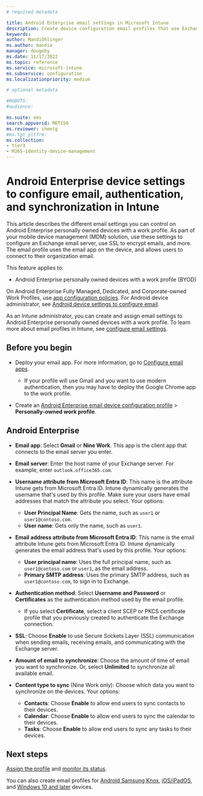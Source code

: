 ```yaml
---
# required metadata

title: Android Enterprise email settings in Microsoft Intune
description: Create device configuration email profiles that use Exchange servers, and retrieve attributes from Microsoft Entra ID. Enable SSL or SMIME, authenticate users with certificates or username/password, and synchronize email and schedules on Android Enterprise personally owned devices with a work profile using Microsoft Intune.
keywords:
author: MandiOhlinger
ms.author: mandia
manager: dougeby
ms.date: 11/17/2022
ms.topic: reference
ms.service: microsoft-intune
ms.subservice: configuration
ms.localizationpriority: medium

# optional metadata

#ROBOTS:
#audience:

ms.suite: ems
search.appverid: MET150
ms.reviewer: sheetg
#ms.tgt_pltfrm:
ms.collection:
- tier3
- M365-identity-device-management
---
```


# Android Enterprise device settings to configure email, authentication, and synchronization in Intune

This article describes the different email settings you can control on Android Enterprise personally owned devices with a work profile. As part of your mobile device management (MDM) solution, use these settings to configure an Exchange email server, use SSL to encrypt emails, and more. The email profile uses the email app on the device, and allows users to connect to their organization email.

This feature applies to:

- Android Enterprise personally owned devices with a work profile (BYOD)

On Android Enterprise Fully Managed, Dedicated, and Corporate-owned Work Profiles, use [app configuration policies](../apps/app-configuration-policies-use-android.md). For Android device administrator, see [Android device settings to configure email](email-settings-android.md).

As an Intune administrator, you can create and assign email settings to Android Enterprise personally owned devices with a work profile. To learn more about email profiles in Intune, see [configure email settings](email-settings-configure.md).

## Before you begin

- Deploy your email app. For more information, go to [Configure email apps](email-settings-configure.md).

  - If your profile will use Gmail and you want to use modern authentication, then you may have to deploy the Google Chrome app to the work profile.

- Create an [Android Enterprise email device configuration profile](email-settings-configure.md) > **Personally-owned work profile**.

## Android Enterprise

- **Email app**: Select **Gmail** or **Nine Work**. This app is the client app that connects to the email server you enter.
- **Email server**: Enter the host name of your Exchange server. For example, enter `outlook.office365.com`.
- **Username attribute from Microsoft Entra ID**: This name is the attribute Intune gets from Microsoft Entra ID. Intune dynamically generates the username that's used by this profile. Make sure your users have email addresses that match the attribute you select. Your options:

  - **User Principal Name**: Gets the name, such as `user1` or `user1@contoso.com`.
  - **User name**: Gets only the name, such as `user1`.

- **Email address attribute from Microsoft Entra ID**: This name is the email attribute Intune gets from Microsoft Entra ID. Intune dynamically generates the email address that's used by this profile. Your options:
  - **User principal name**:  Uses the full principal name, such as `user1@contoso.com` or `user1`, as the email address.
  - **Primary SMTP address**: Uses the primary SMTP address, such as `user1@contoso.com`, to sign in to Exchange.

- **Authentication method**: Select **Username and Password** or **Certificates** as the authentication method used by the email profile.
  - If you select **Certificate**, select a client SCEP or PKCS certificate profile that you previously created to authenticate the Exchange connection.
- **SSL**: Choose **Enable** to use Secure Sockets Layer (SSL) communication when sending emails, receiving emails, and communicating with the Exchange server.
- **Amount of email to synchronize**: Choose the amount of time of email you want to synchronize. Or, select **Unlimited** to synchronize all available email.
- **Content type to sync** (Nine Work only): Choose which data you want to synchronize on the devices. Your options:
  - **Contacts**: Choose **Enable** to allow end users to sync contacts to their devices.
  - **Calendar**: Choose **Enable** to allow end users to sync the calendar to their devices.
  - **Tasks**: Choose **Enable** to allow end users to sync any tasks to their devices.

## Next steps

[Assign the profile](device-profile-assign.md) and [monitor its status](device-profile-monitor.md).

You can also create email profiles for [Android Samsung Knox](email-settings-android.md), [iOS/iPadOS](email-settings-ios.md), and [Windows 10 and later](email-settings-windows-10.md) devices.
